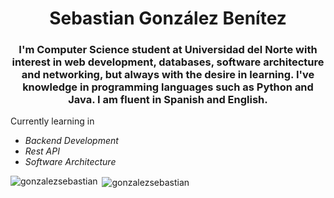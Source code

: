 <h1 align="center">Sebastian González Benítez</h1>
<h3 align="center">I'm Computer Science student at Universidad del Norte with interest in web development, databases, software architecture and networking, but always with the desire in learning. I've knowledge in programming languages such as Python and Java. I am fluent in Spanish and English.</h3>

Currently learning in
- *Backend Development*
- *Rest API*
- *Software Architecture*

<p><img align="left" src="https://github-readme-stats.vercel.app/api/top-langs?username=gonzalezsebastian&show_icons=true&theme=dark&locale=en&layout=compact" alt="gonzalezsebastian" /></p>

<p>&nbsp;<img align="center" src="https://github-readme-stats.vercel.app/api?username=gonzalezsebastian&show_icons=true&theme=dark&locale=en" alt="gonzalezsebastian" /></p>

